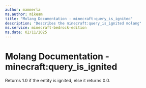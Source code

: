 ```yaml
---
author: mammerla
ms.author: mikeam
title: "Molang Documentation - minecraft:query_is_ignited"
description: "Describes the minecraft:query_is_ignited molang"
ms.service: minecraft-bedrock-edition
ms.date: 02/11/2025 
---
```


# Molang Documentation - minecraft:query_is_ignited

Returns 1.0 if the entity is ignited, else it returns 0.0.
